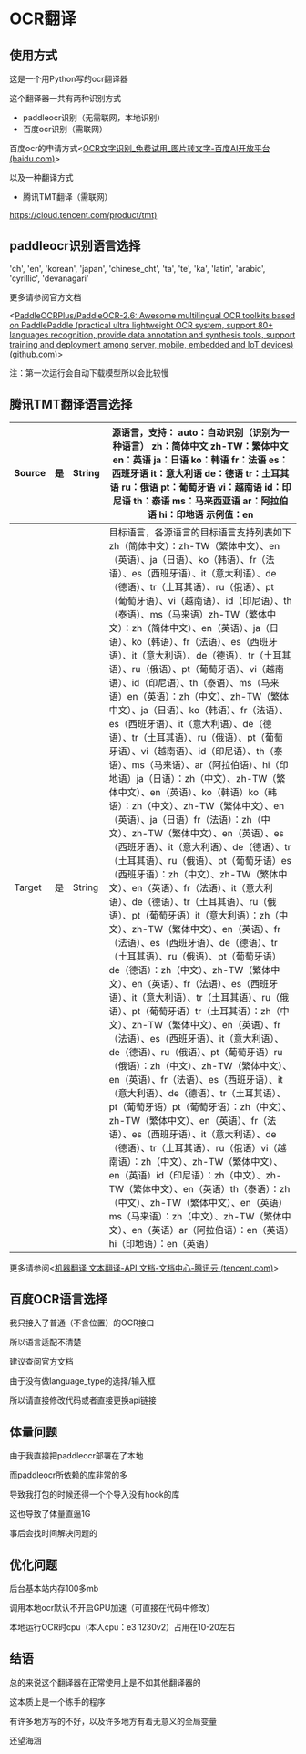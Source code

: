 # OCR翻译

## 使用方式

这是一个用Python写的ocr翻译器

这个翻译器一共有两种识别方式

- paddleocr识别（无需联网，本地识别）
- 百度ocr识别（需联网）

百度ocr的申请方式<[OCR文字识别_免费试用_图片转文字-百度AI开放平台 (baidu.com)](https://ai.baidu.com/tech/ocr)>

以及一种翻译方式

- 腾讯TMT翻译（需联网）

<https://cloud.tencent.com/product/tmt)>

## paddleocr识别语言选择

'ch', 'en', 'korean', 'japan', 'chinese_cht', 'ta', 'te', 'ka', 'latin', 'arabic', 'cyrillic', 'devanagari'

更多请参阅官方文档

<[PaddleOCRPlus/PaddleOCR-2.6: Awesome multilingual OCR toolkits based on PaddlePaddle (practical ultra lightweight OCR system, support 80+ languages recognition, provide data annotation and synthesis tools, support training and deployment among server, mobile, embedded and IoT devices) (github.com)](https://github.com/PaddleOCRPlus/PaddleOCR-2.6)>

注：第一次运行会自动下载模型所以会比较慢

## 腾讯TMT翻译语言选择

| Source | 是   | String | 源语言，支持： auto：自动识别（识别为一种语言） zh：简体中文 zh-TW：繁体中文 en：英语 ja：日语 ko：韩语 fr：法语 es：西班牙语 it：意大利语 de：德语 tr：土耳其语 ru：俄语 pt：葡萄牙语 vi：越南语 id：印尼语 th：泰语 ms：马来西亚语 ar：阿拉伯语 hi：印地语 示例值：en |
| ------ | ---- | ------ | ------------------------------------------------------------ |
| Target | 是   | String | 目标语言，各源语言的目标语言支持列表如下  zh（简体中文）：zh-TW（繁体中文）、en（英语）、ja（日语）、ko（韩语）、fr（法语）、es（西班牙语）、it（意大利语）、de（德语）、tr（土耳其语）、ru（俄语）、pt（葡萄牙语）、vi（越南语）、id（印尼语）、th（泰语）、ms（马来语）zh-TW（繁体中文）：zh（简体中文）、en（英语）、ja（日语）、ko（韩语）、fr（法语）、es（西班牙语）、it（意大利语）、de（德语）、tr（土耳其语）、ru（俄语）、pt（葡萄牙语）、vi（越南语）、id（印尼语）、th（泰语）、ms（马来语）en（英语）：zh（中文）、zh-TW（繁体中文）、ja（日语）、ko（韩语）、fr（法语）、es（西班牙语）、it（意大利语）、de（德语）、tr（土耳其语）、ru（俄语）、pt（葡萄牙语）、vi（越南语）、id（印尼语）、th（泰语）、ms（马来语）、ar（阿拉伯语）、hi（印地语）ja（日语）：zh（中文）、zh-TW（繁体中文）、en（英语）、ko（韩语）ko（韩语）：zh（中文）、zh-TW（繁体中文）、en（英语）、ja（日语）fr（法语）：zh（中文）、zh-TW（繁体中文）、en（英语）、es（西班牙语）、it（意大利语）、de（德语）、tr（土耳其语）、ru（俄语）、pt（葡萄牙语）es（西班牙语）：zh（中文）、zh-TW（繁体中文）、en（英语）、fr（法语）、it（意大利语）、de（德语）、tr（土耳其语）、ru（俄语）、pt（葡萄牙语）it（意大利语）：zh（中文）、zh-TW（繁体中文）、en（英语）、fr（法语）、es（西班牙语）、de（德语）、tr（土耳其语）、ru（俄语）、pt（葡萄牙语）de（德语）：zh（中文）、zh-TW（繁体中文）、en（英语）、fr（法语）、es（西班牙语）、it（意大利语）、tr（土耳其语）、ru（俄语）、pt（葡萄牙语）tr（土耳其语）：zh（中文）、zh-TW（繁体中文）、en（英语）、fr（法语）、es（西班牙语）、it（意大利语）、de（德语）、ru（俄语）、pt（葡萄牙语）ru（俄语）：zh（中文）、zh-TW（繁体中文）、en（英语）、fr（法语）、es（西班牙语）、it（意大利语）、de（德语）、tr（土耳其语）、pt（葡萄牙语）pt（葡萄牙语）：zh（中文）、zh-TW（繁体中文）、en（英语）、fr（法语）、es（西班牙语）、it（意大利语）、de（德语）、tr（土耳其语）、ru（俄语）vi（越南语）：zh（中文）、zh-TW（繁体中文）、en（英语）id（印尼语）：zh（中文）、zh-TW（繁体中文）、en（英语）th（泰语）：zh（中文）、zh-TW（繁体中文）、en（英语）ms（马来语）：zh（中文）、zh-TW（繁体中文）、en（英语）ar（阿拉伯语）：en（英语）hi（印地语）：en（英语） |

更多请参阅<[机器翻译 文本翻译-API 文档-文档中心-腾讯云 (tencent.com)](https://cloud.tencent.com/document/product/551/15619)>

## 百度OCR语言选择

我只接入了普通（不含位置）的OCR接口

所以语言适配不清楚

建议查阅官方文档

由于没有做language_type的选择/输入框

所以请直接修改代码或者直接更换api链接



## 体量问题

由于我直接把paddleocr部署在了本地

而paddleocr所依赖的库非常的多

导致我打包的时候还得一个个导入没有hook的库

这也导致了体量直逼1G

事后会找时间解决问题的



## 优化问题

后台基本站内存100多mb

调用本地ocr默认不开启GPU加速（可直接在代码中修改）

本地运行OCR时cpu（本人cpu：e3 1230v2）占用在10-20左右



## 结语

总的来说这个翻译器在正常使用上是不如其他翻译器的

这本质上是一个练手的程序

有许多地方写的不好，以及许多地方有着无意义的全局变量

还望海涵